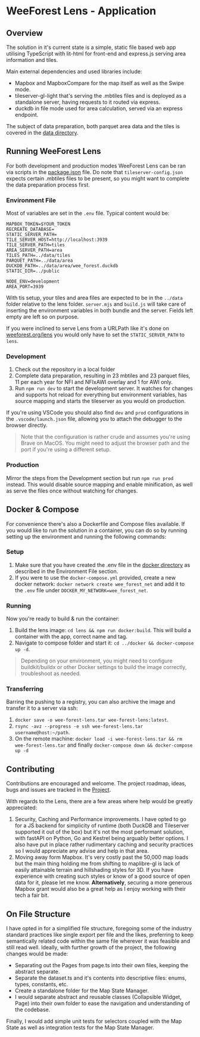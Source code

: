 # WeeForest Lens - Application

## Overview

The solution in it's current state is a simple, static file based web app utilising TypeScript with lit-html for front-end and express.js serving area information and tiles.

Main external dependencies and used libraries include:

- Mapbox and MapboxCompare for the map itself as well as the Swipe mode.
- tileserver-gl-light that's serving the .mbtiles files and is deployed as a standalone server, having requests to it routed via express.
- duckdb in file mode used for area calculation, served via an express endpoint.

The subject of data preparation, both parquet area data and the tiles is covered in the [data directory](../data/README.md).
  
## Running WeeForest Lens

For both development and production modes WeeForest Lens can be ran via scripts in the [package.json](./package.json) file. Do note that `tileserver-config.json` expects certain .mbtiles files to be present, so you might want to complete the data preparation process first.

### Environment File

Most of variables are set in the `.env` file. Typical content would be:

```env
MAPBOX_TOKEN=$YOUR_TOKEN
RECREATE_DATABASE=
STATIC_SERVER_PATH=
TILE_SERVER_HOST=http://localhost:3939
TILE_SERVER_PATH=tiles
AREA_SERVER_PATH=area
TILES_PATH=../data/tiles
PARQUET_PATH=../data/area
DUCKDB_PATH=../data/area/wee_forest.duckdb
STATIC_DIR=../public

NODE_ENV=development
AREA_PORT=3939
```

With tis setup, your tiles and area files are expected to be in the `../data` folder relative to the lens folder. `server.mjs` and `build.js` will take care of inserting the environment variables in both bundle and the server. Fields left empty are left so on purpose.

If you were inclined to serve Lens from a URLPath like it's done on [weeforest.org/lens](https://weeforest.org/lens) you would only have to set the `STATIC_SERVER_PATH` to `lens`.

### Development

1. Check out the repository in a local folder
1. Complete data preparation, resulting in 23 mbtiles and 23 parquet files, 11 per each year for NFI and NFIxAWI overlay and 1 for AWI only.
1. Run `npm run dev` to start the development server. It watches for changes and supports hot reload for everything but environment variables, has source mapping and starts the tileserver as you would on production.

If you're using VSCode you should also find `dev` and `prod` configurations in the `.vscode/launch.json` file, allowing you to attach the debugger to the browser directly.

> Note that the configuration is rather crude and assumes you're using Brave on MacOS. You might need to adjust the browser path and the port if you're using a different setup.

### Production

Mirror the steps from the Development section but run `npm run prod` instead. This would disable source mapping and enable minification, as well as serve the files once without watching for changes.

## Docker & Compose

For convenience there's also a Dockerfile and Compose files available. If you would like to run the solution in a container, you can do so by running setting up the environment and running the following commands:

### Setup

1. Make sure that you have created the .env file in the [docker directory](../docker/) as described in the Environment File section.
1. If you were to use the `docker-compose.yml` provided, create a new docker network: `docker network create wee_forest_net` and add it to the `.env` file under `DOCKER_MY_NETWORK=wee_forest_net`.

### Running

Now you're ready to build & run the container:

1. Build the lens image: `cd lens && npm run docker:build`. This will build a container with the app, correct name and tag.
1. Navigate to compose folder and start it: `cd ../docker && docker-compose up -d`.

> Depending on your environment, you might need to configure buildkit/buildx or other Docker settings to build the image correctly, troubleshoot as needed.

### Transferring

Barring the pushing to a registry, you can also archive the image and transfer it to a server via ssh:

1. `docker save -o wee-forest-lens.tar wee-forest-lens:latest`.
1. `rsync -avz --progress -e ssh wee-forest-lens.tar username@host:~/path`.
1. On the remote machine: `docker load -i wee-forest-lens.tar && rm wee-forest-lens.tar` and finally `docker-compose down && docker-compose up -d`

## Contributing

Contributions are encouraged and welcome. The project roadmap, ideas, bugs and issues are tracked in the [Project](https://github.com/users/MNeverOff/projects/4).

With regards to the Lens, there are a few areas where help would be greatly appreciated:

1. Security, Caching and Performance improvements. I have opted to go for a JS backend for simplicity of runtime (both DuckDB and Tileserver supported it out of the box) but it's not the most performant solution, with fastAPI on Python, Go and Kestrel being arguably better options. I also have put in place rather rudimentary caching and security practices so I would appreciate any advise and help in that area.
2. Moving away form Mapbox. It's very costly past the 50,000 map loads but the main thing holding me from shifting to maplibre-gl is lack of easily attainable terrain and hillshading styles for 3D. If you have experience with creating such styles or know of a good source of open data for it, please let me know. **Alternatively**, securing a more generous Mapbox grant would also be a great help as I enjoy working with their tech a fair bit.

## On File Structure

I have opted in for a simplified file structure, foregoing some of the industry standard practices like single export per file and the likes, preferring to keep semantically related code within the same file wherever it was feasible and still read well.
Ideally, with further growth of the project, the following changes would be made:

- Separating out the Pages from page.ts into their own files, keeping the abstract separate.
- Separate the dataset.ts and it's contents into descriptive files: enums, types, constants, etc.
- Create a standalone folder for the Map State Manager.
- I would separate abstract and reusable classes (Collapsible Widget, Page) into their own folder to ease the navigation and understanding of the codebase.

Finally, I would add simple unit tests for selectors coupled with the Map State as well as integration tests for the Map State Manager.
